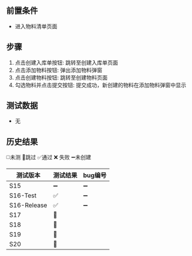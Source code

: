 
## 前置条件

- 进入物料清单页面

## 步骤

1. 点击创建入库单按钮: 跳转至创建入库单页面
2. 点击添加物料按钮: 弹出添加物料弹窗
3. 点击创建物料按钮: 跳转至创建物料页面
4. 勾选物料并点击提交按钮: 提交成功，新创建的物料在添加物料弹窗中显示

## 测试数据

- 无

## 历史结果
 ◻️未测    🚫跳过     ✅通过    ❌ 失败    ➖未创建
 
| 测试版本 | 测试结果 | bug编号 |
| ---- | ---- | ---- |
| S15 | ➖ | ➖ |
| S16-Test | ✅ | ➖ |
| S16-Release | ✅ | ➖ |
| S17 | 🚫 |  |
| S18 | 🚫 |  |
| S19 | 🚫 |  |
| S20 | 🚫 |  |

